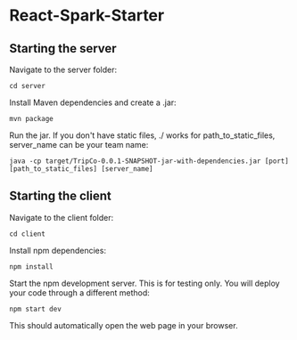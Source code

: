 # React-Spark-Starter
## Starting the server
Navigate to the server folder:

    cd server
    
Install Maven dependencies and create a .jar:

    mvn package
    
Run the jar. If you don't have static files, ./ works for path_to_static_files, server_name can be your team name:

    java -cp target/TripCo-0.0.1-SNAPSHOT-jar-with-dependencies.jar [port] [path_to_static_files] [server_name]
    
## Starting the client
Navigate to the client folder:

    cd client
    
Install npm dependencies:

    npm install
    
Start the npm development server. This is for testing only. You will deploy your code through a different method:

    npm start dev
    
This should automatically open the web page in your browser.
